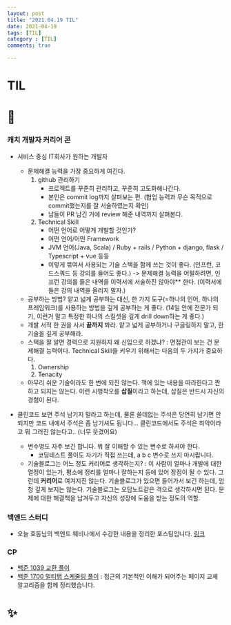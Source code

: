 ```yaml
---
layout: post
title: "2021.04.19 TIL"
date: 2021-04-19
tags: [TIL]
category : [TIL]
comments: true

---
```


# TIL

# 🎉

### 캐치 개발자 커리어 콘

- 서비스 중심 IT회사가 원하는 개발자

  - 문제해결 능력을 가장 중요하게 여긴다.
    1. github 관리하기
       - 프로젝트를 꾸준히 관리하고, 꾸준히 고도화해나간다.
       - 본인은 commit log까지 살펴보는 편. (협업 능력과 무슨 목적으로 commit했는지를 잘 서술하였는지 확인)
       - 남들이 PR 남긴 거에 review 해준 내역까지 살펴본다.
    2. Technical Skill
       - 어떤 언어로 어떻게 개발할 것인가?
       - 어떤 언어/어떤 Framework
       - JVM 언어(Java, Scala) / Ruby + rails / Python + django, flask / Typescript + vue 등등
       - 이렇게 묶여서 사용되는 기술 스택을 함께 쓰는 것이 좋다. (인프런, 코드스쿼드 등 강의를 들어도 좋다.) -> 문제해결 능력을 어필하려면, 인프런 강의를 들은 내역을 이력서에 서술하진 않아야** 한다. (이력서에 들은 강의 내역을 올리지 말자.)
  - 공부하는 방법? 얕고 넓게 공부하는 대신, 한 가지 도구(=하나의 언어, 하나의 프레임워크)를 사용하는 방법을 깊게 공부하는 게 좋다. (14일 안에 전문가 되기, 이런거 말고 특정한 하나의 스킬셋을 깊게 drill down하는 게 좋다.)
  - 개발 서적 한 권을 사서 **끝까지** 봐라. 얕고 넓게 공부하거나 구글링하지 말고, 한 기술을 깊게 공부해라.
  - 스택을 잘 알면 경력으로 지원하지 왜 신입으로 하겠냐? : 면접관이 보는 건 문제해결 능력이다. Technical Skill을 키우기 위해서는 다음의 두 가지가 중요하다.
    1. Ownership
    2. Tenacity 
  - 아무리 쉬운 기술이라도 한 번에 되진 않는다. 책에 있는 내용을 따라한다고 짠 하고 되지는 않는다. 이런 시행착오를 **삽질**이라고 하는데, 삽질은 반드시 자신의 경험이 된다.
- 클린코드 보면 주석 남기지 말라고 하는데, 물론 쓸데없는 주석은 당연히 남기면 안되지만 코드 내에서 주석은 좀 남기셔도 됩니다... 클린코드에서도 주석은 죄악이라고 뭐 그러진 않는다고.. (너무 웃겼어요)
  - 변수명도 자주 보긴 합니다. 뭐 잘 이해할 수 있는 변수로 하셔야 한다.
    - 코딩테스트 풀이도 자기가 직접 쓰는데, a b c 변수로 쓰지 마시랍니다.
  - 기술블로그는 어느 정도 커리어로 생각하는지? : 이 사람이 얼마나 개발에 대한 열정이 있는가, 평소에 정리를 얼마나 잘하는지 등에 있어 장점이 될 수 있다. 그런데 **커리어**로 여겨지진 않는다. 기술블로그가 있으면 들어가서 보긴 하는데, 엄청 깊게 보지는 않는다. 기술블로그는 오답노트같은 격으로 생각하시면 된다. 문제에 대한 해결책을 남겨두고 자신의 성장에 도움을 받는 정도의 역할.

### 백엔드 스터디

- 오늘 호동님의 백엔드 웨비나에서 수강한 내용을 정리한 포스팅입니다. [링크](https://joomal.github.io//210419bestudy/)

### CP

- [백준 1039 교환 풀이](https://joomal.github.io//210418cp1/)
- [백준 1700 멀티탭 스케줄링 풀이](https://joomal.github.io//210418cp2/) : 접근의 기본적인 이해가 되어주는 페이지 교체 알고리즘을 함께 정리했습니다.

# ✨

